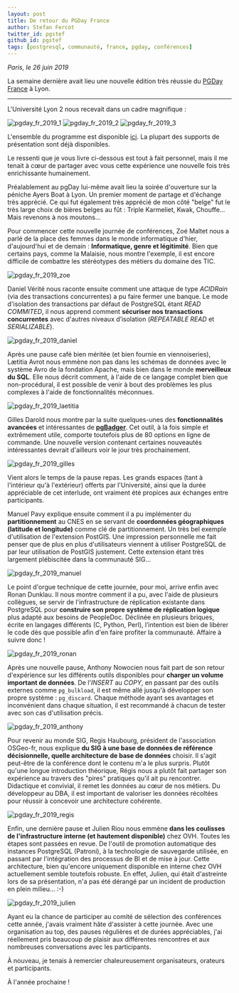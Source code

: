 ```yaml
---
layout: post
title: De retour du PGDay France
author: Stefan Fercot
twitter_id: pgstef
github_id: pgstef
tags: [postgresql, communauté, france, pgday, conférences]
---
```


*Paris, le 26 juin 2019*

La semaine dernière avait lieu une nouvelle édition très réussie du [PGDay France](https://pgday.fr/) à Lyon.

<!--MORE-->

-----

L'Université Lyon 2 nous recevait dans un cadre magnifique :

![pgday_fr_2019_1](https://raw.githubusercontent.com/dalibo/blog/gh-pages/img/pgday_fr_2019_1.jpg)
![pgday_fr_2019_2](https://raw.githubusercontent.com/dalibo/blog/gh-pages/img/pgday_fr_2019_2.jpg)
![pgday_fr_2019_3](https://raw.githubusercontent.com/dalibo/blog/gh-pages/img/pgday_fr_2019_3.jpg)



L'ensemble du programme est disponible [ici](https://pgday.fr/programme). La plupart des supports de présentation sont
déjà disponibles.

Le ressenti que je vous livre ci-dessous est tout à fait personnel, mais il me tenait à cœur de partager avec vous cette
expérience une nouvelle fois très enrichissante humainement.

Préalablement au pgDay lui-même avait lieu la soirée d'ouverture sur la péniche Ayers Boat à Lyon. Un premier moment de
partage et d'échange très apprécié. Ce qui fut également très apprécié de mon côté "belge" fut le très large choix de
bières belges au fût : Triple Karmeliet, Kwak, Chouffe... Mais revenons à nos moutons...

Pour commencer cette nouvelle journée de conférences, Zoé Maltet nous a parlé de la place des femmes dans le monde
informatique d'hier, d'aujourd'hui et de demain : **Informatique, genre et légitimité**. Bien que certains pays, 
comme la Malaisie, nous montre l'exemple, il est encore difficile de combattre les stéréotypes des métiers du domaine
des TIC.

![pgday_fr_2019_zoe](https://raw.githubusercontent.com/dalibo/blog/gh-pages/img/pgday_fr_2019_zoe.jpg)

Daniel Vérité nous raconte ensuite comment une attaque de type _ACIDRain_ (via des transactions concurrentes) a pu faire
fermer une banque. Le mode d'isolation des transactions par défaut de PostgreSQL étant _READ COMMITED_, il nous apprend
comment **sécuriser nos transactions concurrentes** avec d'autres niveaux d’isolation (_REPEATABLE READ_ et _SERIALIZABLE_).

![pgday_fr_2019_daniel](https://raw.githubusercontent.com/dalibo/blog/gh-pages/img/pgday_fr_2019_daniel.jpg)

Après une pause café bien méritée (et bien fournie en viennoiseries), Lætitia Avrot nous emmène non pas dans les schémas
de données avec le système Avro de la fondation Apache, mais bien dans le monde **merveilleux du SQL**. 
Elle nous décrit comment, à l'aide de ce langage complet bien que non-procédural, il est possible de venir à bout des
problèmes les plus complexes à l'aide de fonctionnalités méconnues.

![pgday_fr_2019_laetitia](https://raw.githubusercontent.com/dalibo/blog/gh-pages/img/pgday_fr_2019_laetitia.jpg)

Gilles Darold nous montre par la suite quelques-unes des **fonctionnalités avancées** et intéressantes de [**pgBadger**](http://pgbadger.darold.net/).
Cet outil, à la fois simple et extrêmement utile, comporte toutefois plus de 80 options en ligne de commande.
Une nouvelle version contenant certaines nouveautés intéressantes devrait d'ailleurs voir le jour très prochainement.

![pgday_fr_2019_gilles](https://raw.githubusercontent.com/dalibo/blog/gh-pages/img/pgday_fr_2019_gilles.jpg)


Vient alors le temps de la pause repas. Les grands espaces (tant à l'intérieur qu'à l'extérieur) offerts par l'Université,
ainsi que la durée appréciable de cet interlude, ont vraiment été propices aux échanges entre participants.


Manuel Pavy explique ensuite comment il a pu implémenter du **partitionnement** au CNES en se servant de **coordonnées
géographiques (latitude et longitude)** comme clé de partitionnement. Un très bel exemple d'utilisation de l'extension
PostGIS. Une impression personnelle me fait penser que de plus en plus d'utilisateurs viennent à utiliser PostgreSQL
de par leur utilisation de PostGIS justement. Cette extension étant très largement plébiscitée dans la communauté SIG...

![pgday_fr_2019_manuel](https://raw.githubusercontent.com/dalibo/blog/gh-pages/img/pgday_fr_2019_manuel.jpg)

Le point d'orgue technique de cette journée, pour moi, arrive enfin avec Ronan Dunklau. Il nous montre comment il a pu, 
avec l'aide de plusieurs collègues, se servir de l'infrastructure de réplication existante dans PostgreSQL pour 
**construire son propre système de réplication logique** plus adapté aux besoins de PeopleDoc. Déclinée en plusieurs
briques, écrite en langages différents (C, Python, Perl), l’intention est bien de libérer le code dès que possible
afin d'en faire profiter la communauté. Affaire à suivre donc !

![pgday_fr_2019_ronan](https://raw.githubusercontent.com/dalibo/blog/gh-pages/img/pgday_fr_2019_ronan.jpg)

Après une nouvelle pause, Anthony Nowocien nous fait part de son retour d'expérience sur les différents outils disponibles
pour **charger un volume important de données**. De l'_INSERT_ au _COPY_, en passant par des outils externes comme
`pg_bulkload`, il est même allé jusqu'à développer son propre système : `pg_discard`. Chaque méthode ayant ses avantages
et inconvénient dans chaque situation, il est recommandé à chacun de tester avec son cas d'utilisation précis.

![pgday_fr_2019_anthony](https://raw.githubusercontent.com/dalibo/blog/gh-pages/img/pgday_fr_2019_anthony.jpg)

Pour revenir au monde SIG, Regis Haubourg, président de l'association OSGeo-fr, nous explique **du SIG à une base de
données de référence décisionnelle, quelle architecture de base de données** choisir. Il s'agit peut-être de la
conférence dont le contenu m'a le plus surpris. Plutôt qu'une longue introduction théorique, Régis nous a plutôt fait 
partager son expérience au travers des "pires" pratiques qu'il ait pu rencontrer. Didactique et convivial, il remet les
données au cœur de nos métiers. Du développeur au DBA, il est important de valoriser les données récoltées pour réussir à
concevoir une architecture cohérente.

![pgday_fr_2019_regis](https://raw.githubusercontent.com/dalibo/blog/gh-pages/img/pgday_fr_2019_regis.jpg)

Enfin, une dernière pause et Julien Riou nous emmène **dans les coulisses de l'infrastructure interne (et hautement
disponible)** chez OVH. Toutes les étapes sont passées en revue. De l'outil de promotion automatique des instances
PostgreSQL (Patroni), à la technologie de sauvegarde utilisée, en passant par l'intégration des processus de BI et de
mise à jour. Cette architecture, bien qu'encore uniquement disponible en interne chez OVH actuellement semble toutefois
robuste. En effet, Julien, qui était d'astreinte lors de sa présentation, n'a pas été dérangé par un incident de
production en plein milieu... :-)

![pgday_fr_2019_julien](https://raw.githubusercontent.com/dalibo/blog/gh-pages/img/pgday_fr_2019_julien.jpg)


Ayant eu la chance de participer au comité de sélection des conférences cette année, j'avais vraiment hâte d'assister à
cette journée. Avec une organisation au top, des pauses régulières et de durées appréciables, j'ai réellement pris
beaucoup de plaisir aux différentes rencontres et aux nombreuses conversations avec les participants.

À nouveau, je tenais à remercier chaleureusement organisateurs, orateurs et participants.

À l'année prochaine !
